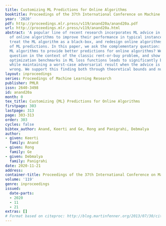 ```yaml
---
title: Customizing ML Predictions for Online Algorithms
booktitle: Proceedings of the 37th International Conference on Machine Learning
year: '2020'
pdf: http://proceedings.mlr.press/v119/anand20a/anand20a.pdf
url: http://proceedings.mlr.press/v119/anand20a.html
abstract: 'A popular line of recent research incorporates ML advice in the design
  of online algorithms to improve their performance in typical instances. These papers
  treat the ML algorithm as a black-box, and redesign online algorithms to take advantage
  of ML predictions. In this paper, we ask the complementary question: can we redesign
  ML algorithms to provide better predictions for online algorithms? We explore this
  question in the context of the classic rent-or-buy problem, and show that incorporating
  optimization benchmarks in ML loss functions leads to significantly better performance,
  while maintaining a worst-case adversarial result when the advice is completely
  wrong. We support this finding both through theoretical bounds and numerical simulations.'
layout: inproceedings
series: Proceedings of Machine Learning Research
publisher: PMLR
issn: 2640-3498
id: anand20a
month: 0
tex_title: Customizing {ML} Predictions for Online Algorithms
firstpage: 303
lastpage: 313
page: 303-313
order: 303
cycles: false
bibtex_author: Anand, Keerti and Ge, Rong and Panigrahi, Debmalya
author:
- given: Keerti
  family: Anand
- given: Rong
  family: Ge
- given: Debmalya
  family: Panigrahi
date: 2020-11-21
address: 
container-title: Proceedings of the 37th International Conference on Machine Learning
volume: '119'
genre: inproceedings
issued:
  date-parts:
  - 2020
  - 11
  - 21
extras: []
# Format based on citeproc: http://blog.martinfenner.org/2013/07/30/citeproc-yaml-for-bibliographies/
---
```

